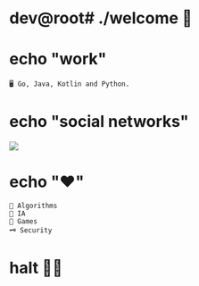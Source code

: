 # dev@root# ./welcome 👾

# echo "work"

	🖥 Go, Java, Kotlin and Python. 
	 
# echo "social networks"

[ ![](https://img.shields.io/badge/LinkedIn-0077B5?style=for-the-badge&logo=linkedin&logoColor=white) ](https://www.linkedin.com/in/franciscoparente/) 

# echo "❤️"
	🦾 Algorithms
	🤖 IA
	👾 Games
	🗝 Security

# halt 👋🏻
